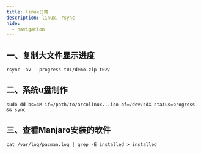 ```yaml
---
title: linux日常
description: linux, rsync
hide:
  - navigation
---
```


## 一、复制大文件显示进度

``` shell
rsync -av --progress t01/demo.zip t02/
```

## 二、系统u盘制作

``` shell
sudo dd bs=4M if=/path/to/arcolinux...iso of=/dev/sdX status=progress && sync
```

## 三、查看Manjaro安装的软件

``` shell
cat /var/log/pacman.log | grep -E installed > installed
```